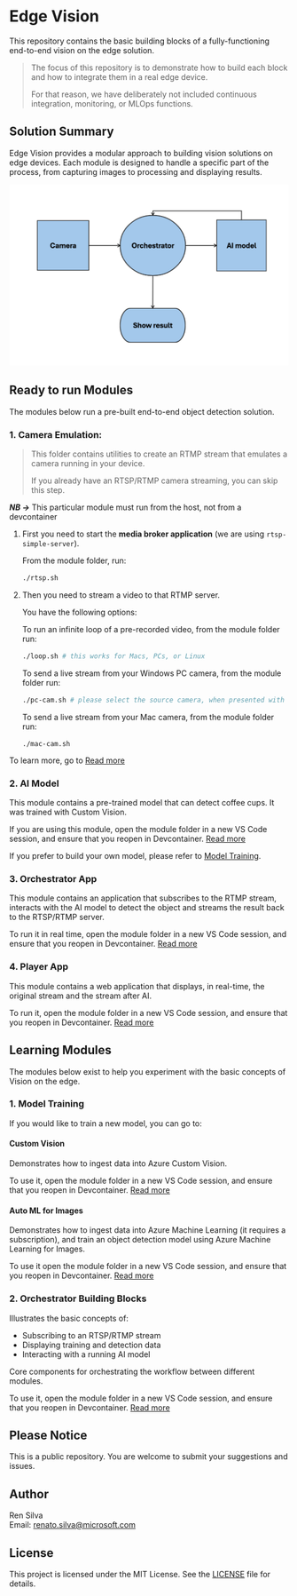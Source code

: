 # Edge Vision

This repository contains the basic building blocks of a fully-functioning end-to-end vision on the edge solution.

> The focus of this repository is to demonstrate how to build each block and how to integrate them in a real edge device.
> 
> For that reason, we have deliberately not included continuous integration, monitoring, or MLOps functions.

## Solution Summary

Edge Vision provides a modular approach to building vision solutions on edge devices. Each module is designed to handle a specific part of the process, from capturing images to processing and displaying results.

![model](./pics/model.png)

## Ready to run Modules

The modules below run a pre-built end-to-end object detection solution. 

### 1. Camera Emulation:

> This folder contains utilities to create an RTMP stream that emulates a camera running in your device.
> 
> If you already have an RTSP/RTMP camera streaming, you can skip this step.

***NB ->*** This particular module must run from the host, not from a devcontainer

1. First you need to start the **media broker application** (we are using `rtsp-simple-server`).

    From the module folder, run:

    ```bash
    ./rtsp.sh
    ```

2. Then you need to stream a video to that RTMP server.
    
    You have the following options:

    To run an infinite loop of a pre-recorded video, from the module folder run:

    ```bash
    ./loop.sh # this works for Macs, PCs, or Linux
    ```

    To send a live stream from your Windows PC camera, from the module folder run:

    ```bash
    ./pc-cam.sh # please select the source camera, when presented with the camera list
    ```

    To send a live stream from your Mac camera, from the module folder run:

    ```
    ./mac-cam.sh 
    ```
To learn more, go to [Read more](./modules/camera-emulation/README.md)

### 2. AI Model

This module contains a pre-trained model that can detect coffee cups. It was trained with Custom Vision. 

If you are using this module, open the module folder in a new VS Code session, and ensure that you reopen in Devcontainer. [Read more](./modules/camera-emulation/README.md) 

If you prefer to build your own model, please refer to [Model Training](#1-model-training).

### 3. Orchestrator App

This module contains an application that subscribes to the RTMP stream, interacts with the AI model to detect the object and streams the result back to the RTSP/RTMP server.

To run it in real time, open the module folder in a new VS Code session, and ensure that you reopen in Devcontainer. [Read more](./modules/orchestrator-app#readme)

### 4. Player App

This module contains a web application that displays, in real-time, the original stream and the stream after AI.

To run it, open the module folder in a new VS Code session, and ensure that you reopen in Devcontainer. [Read more](./modules/player-app/README.md)

## Learning Modules

The modules below exist to help you experiment with the basic concepts of Vision on the edge.

### 1. Model Training 

If you would like to train a new model, you can go to:

#### Custom Vision

Demonstrates how to ingest data into Azure Custom Vision. 

To use it, open the module folder in a new VS Code session, and ensure that you reopen in Devcontainer. [Read more](./modules/custom-vision/README.md)

#### Auto ML for Images

Demonstrates how to ingest data into Azure Machine Learning (it requires a subscription), and train an object detection model using Azure Machine Learning for Images. 

To use it open the module folder in a new VS Code session, and ensure that you reopen in Devcontainer.
[Read more](./modules/auto-ml-for-images/README.md)

### 2. Orchestrator Building Blocks

Illustrates the basic concepts of:

- Subscribing to an RTSP/RTMP stream
- Displaying training and detection data
- Interacting with a running AI model

Core components for orchestrating the workflow between different modules. 

To use it, open the module folder in a new VS Code session, and ensure that you reopen in Devcontainer. [Read more](./modules/orchestrator-building-blocks/README.md)


## Please Notice

This is a public repository. You are welcome to submit your suggestions and issues. 

## Author

Ren Silva  
Email: renato.silva@microsoft.com

## License

This project is licensed under the MIT License. See the [LICENSE](./LICENSE) file for details.